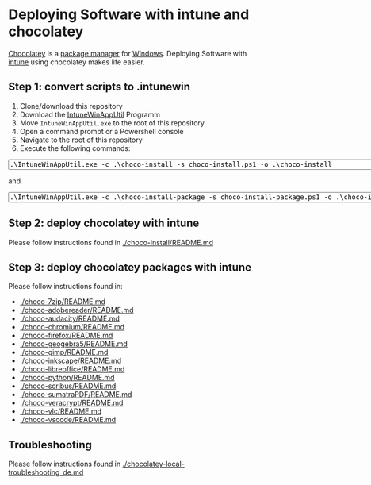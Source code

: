 # Deploying Software with intune and chocolatey

[Chocolatey](https://chocolatey.org/) is a [package manager](https://en.wikipedia.org/wiki/Package_manager) for [Windows](https://en.wikipedia.org/wiki/Microsoft_Windows). Deploying Software with [intune](https://de.wikipedia.org/wiki/Microsoft_Intune) using chocolatey makes life easier.

## Step 1: convert scripts to .intunewin

1. Clone/download this repository
2. Download the [IntuneWinAppUtil](https://github.com/Microsoft/Microsoft-Win32-Content-Prep-Tool) Programm
3. Move `IntuneWinAppUtil.exe` to the root of this repository
4. Open a command prompt or a Powershell console
5. Navigate to the root of this repository
6. Execute the following commands:

<textarea id="story" name="description"  rows="1" cols="100">
.\IntuneWinAppUtil.exe -c .\choco-install -s choco-install.ps1 -o .\choco-install</textarea>

and

<textarea id="story" name="description"  rows="1" cols="100">
.\IntuneWinAppUtil.exe -c .\choco-install-package -s choco-install-package.ps1 -o .\choco-install-package</textarea>


## Step 2: deploy chocolatey with intune

Please follow instructions found in [./choco-install/README.md](./choco-install/README.md)

## Step 3: deploy chocolatey packages with intune

Please follow instructions found in:

- [./choco-7zip/README.md](./choco-7zip/README.md)
- [./choco-adobereader/README.md](./choco-adobereader/README.md)
- [./choco-audacity/README.md](./choco-audacity/README.md)
- [./choco-chromium/README.md](./choco-chromium/README.md)
- [./choco-firefox/README.md](./choco-firefox/README.md)
- [./choco-geogebra5/README.md](./choco-geogebra5/README.md)
- [./choco-gimp/README.md](./choco-gimp/README.md)
- [./choco-inkscape/README.md](./choco-inkscape/README.md)
- [./choco-libreoffice/README.md](./choco-libreoffice/README.md)
- [./choco-python/README.md](./choco-python/README.md)
- [./choco-scribus/README.md](./choco-scribus/README.md)
- [./choco-sumatraPDF/README.md](./choco-sumatraPDF/README.md)
- [./choco-veracrypt/README.md](./choco-veracrypt/README.md)
- [./choco-vlc/README.md](./choco-vlc/README.md)
- [./choco-vscode/README.md](./choco-vscode/README.md)


## Troubleshooting

Please follow instructions found in [./chocolatey-local-troubleshooting_de.md](./chocolatey-local-troubleshooting_de.md)